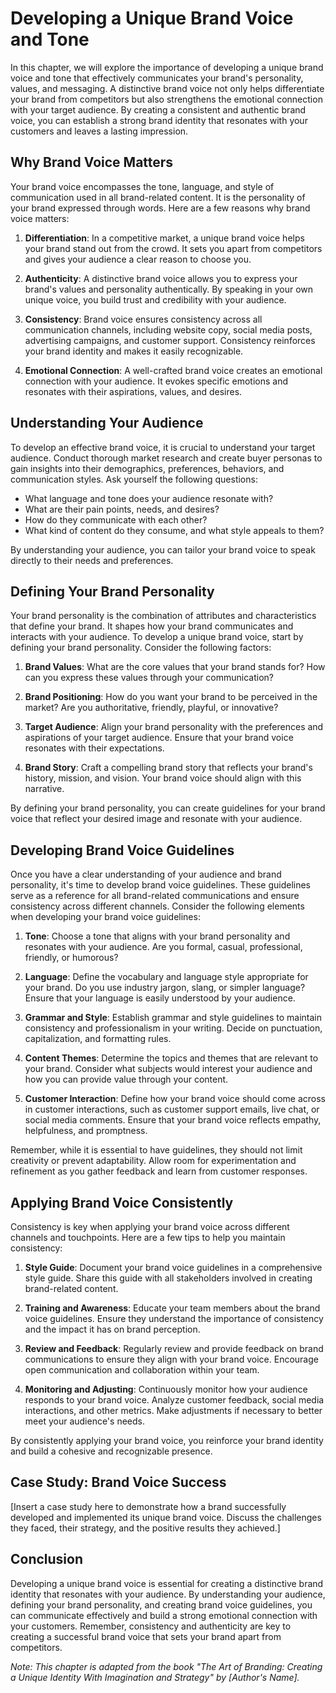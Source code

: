 Developing a Unique Brand Voice and Tone
===================================================

In this chapter, we will explore the importance of developing a unique brand voice and tone that effectively communicates your brand's personality, values, and messaging. A distinctive brand voice not only helps differentiate your brand from competitors but also strengthens the emotional connection with your target audience. By creating a consistent and authentic brand voice, you can establish a strong brand identity that resonates with your customers and leaves a lasting impression.

Why Brand Voice Matters
-----------------------

Your brand voice encompasses the tone, language, and style of communication used in all brand-related content. It is the personality of your brand expressed through words. Here are a few reasons why brand voice matters:

1. **Differentiation**: In a competitive market, a unique brand voice helps your brand stand out from the crowd. It sets you apart from competitors and gives your audience a clear reason to choose you.

2. **Authenticity**: A distinctive brand voice allows you to express your brand's values and personality authentically. By speaking in your own unique voice, you build trust and credibility with your audience.

3. **Consistency**: Brand voice ensures consistency across all communication channels, including website copy, social media posts, advertising campaigns, and customer support. Consistency reinforces your brand identity and makes it easily recognizable.

4. **Emotional Connection**: A well-crafted brand voice creates an emotional connection with your audience. It evokes specific emotions and resonates with their aspirations, values, and desires.

Understanding Your Audience
---------------------------

To develop an effective brand voice, it is crucial to understand your target audience. Conduct thorough market research and create buyer personas to gain insights into their demographics, preferences, behaviors, and communication styles. Ask yourself the following questions:

* What language and tone does your audience resonate with?
* What are their pain points, needs, and desires?
* How do they communicate with each other?
* What kind of content do they consume, and what style appeals to them?

By understanding your audience, you can tailor your brand voice to speak directly to their needs and preferences.

Defining Your Brand Personality
-------------------------------

Your brand personality is the combination of attributes and characteristics that define your brand. It shapes how your brand communicates and interacts with your audience. To develop a unique brand voice, start by defining your brand personality. Consider the following factors:

1. **Brand Values**: What are the core values that your brand stands for? How can you express these values through your communication?

2. **Brand Positioning**: How do you want your brand to be perceived in the market? Are you authoritative, friendly, playful, or innovative?

3. **Target Audience**: Align your brand personality with the preferences and aspirations of your target audience. Ensure that your brand voice resonates with their expectations.

4. **Brand Story**: Craft a compelling brand story that reflects your brand's history, mission, and vision. Your brand voice should align with this narrative.

By defining your brand personality, you can create guidelines for your brand voice that reflect your desired image and resonate with your audience.

Developing Brand Voice Guidelines
---------------------------------

Once you have a clear understanding of your audience and brand personality, it's time to develop brand voice guidelines. These guidelines serve as a reference for all brand-related communications and ensure consistency across different channels. Consider the following elements when developing your brand voice guidelines:

1. **Tone**: Choose a tone that aligns with your brand personality and resonates with your audience. Are you formal, casual, professional, friendly, or humorous?

2. **Language**: Define the vocabulary and language style appropriate for your brand. Do you use industry jargon, slang, or simpler language? Ensure that your language is easily understood by your audience.

3. **Grammar and Style**: Establish grammar and style guidelines to maintain consistency and professionalism in your writing. Decide on punctuation, capitalization, and formatting rules.

4. **Content Themes**: Determine the topics and themes that are relevant to your brand. Consider what subjects would interest your audience and how you can provide value through your content.

5. **Customer Interaction**: Define how your brand voice should come across in customer interactions, such as customer support emails, live chat, or social media comments. Ensure that your brand voice reflects empathy, helpfulness, and promptness.

Remember, while it is essential to have guidelines, they should not limit creativity or prevent adaptability. Allow room for experimentation and refinement as you gather feedback and learn from customer responses.

Applying Brand Voice Consistently
---------------------------------

Consistency is key when applying your brand voice across different channels and touchpoints. Here are a few tips to help you maintain consistency:

1. **Style Guide**: Document your brand voice guidelines in a comprehensive style guide. Share this guide with all stakeholders involved in creating brand-related content.

2. **Training and Awareness**: Educate your team members about the brand voice guidelines. Ensure they understand the importance of consistency and the impact it has on brand perception.

3. **Review and Feedback**: Regularly review and provide feedback on brand communications to ensure they align with your brand voice. Encourage open communication and collaboration within your team.

4. **Monitoring and Adjusting**: Continuously monitor how your audience responds to your brand voice. Analyze customer feedback, social media interactions, and other metrics. Make adjustments if necessary to better meet your audience's needs.

By consistently applying your brand voice, you reinforce your brand identity and build a cohesive and recognizable presence.

Case Study: Brand Voice Success
-------------------------------

\[Insert a case study here to demonstrate how a brand successfully developed and implemented its unique brand voice. Discuss the challenges they faced, their strategy, and the positive results they achieved.\]

Conclusion
----------

Developing a unique brand voice is essential for creating a distinctive brand identity that resonates with your audience. By understanding your audience, defining your brand personality, and creating brand voice guidelines, you can communicate effectively and build a strong emotional connection with your customers. Remember, consistency and authenticity are key to creating a successful brand voice that sets your brand apart from competitors.

*Note: This chapter is adapted from the book "The Art of Branding: Creating a Unique Identity With Imagination and Strategy" by \[Author's Name\].*
